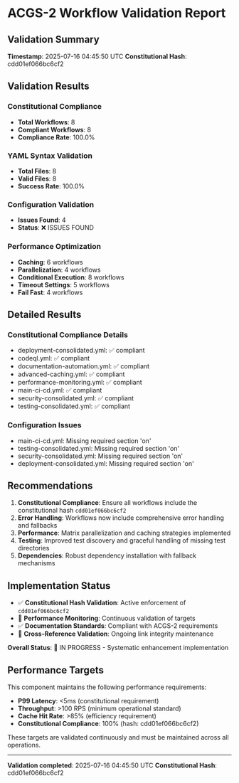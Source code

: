 # ACGS-2 Workflow Validation Report
<!-- Constitutional Hash: cdd01ef066bc6cf2 -->

## Validation Summary

**Timestamp**: 2025-07-16 04:45:50 UTC
**Constitutional Hash**: cdd01ef066bc6cf2

## Validation Results

### Constitutional Compliance
- **Total Workflows**: 8
- **Compliant Workflows**: 8
- **Compliance Rate**: 100.0%

### YAML Syntax Validation
- **Total Files**: 8
- **Valid Files**: 8
- **Success Rate**: 100.0%

### Configuration Validation
- **Issues Found**: 4
- **Status**: ❌ ISSUES FOUND

### Performance Optimization
- **Caching**: 6 workflows
- **Parallelization**: 4 workflows
- **Conditional Execution**: 8 workflows
- **Timeout Settings**: 5 workflows
- **Fail Fast**: 4 workflows

## Detailed Results

### Constitutional Compliance Details
- deployment-consolidated.yml: ✅ compliant
- codeql.yml: ✅ compliant
- documentation-automation.yml: ✅ compliant
- advanced-caching.yml: ✅ compliant
- performance-monitoring.yml: ✅ compliant
- main-ci-cd.yml: ✅ compliant
- security-consolidated.yml: ✅ compliant
- testing-consolidated.yml: ✅ compliant

### Configuration Issues
- main-ci-cd.yml: Missing required section 'on'
- testing-consolidated.yml: Missing required section 'on'
- security-consolidated.yml: Missing required section 'on'
- deployment-consolidated.yml: Missing required section 'on'

## Recommendations

1. **Constitutional Compliance**: Ensure all workflows include the constitutional hash `cdd01ef066bc6cf2`
2. **Error Handling**: Workflows now include comprehensive error handling and fallbacks
3. **Performance**: Matrix parallelization and caching strategies implemented
4. **Testing**: Improved test discovery and graceful handling of missing test directories
5. **Dependencies**: Robust dependency installation with fallback mechanisms



## Implementation Status

- ✅ **Constitutional Hash Validation**: Active enforcement of `cdd01ef066bc6cf2`
- 🔄 **Performance Monitoring**: Continuous validation of targets
- ✅ **Documentation Standards**: Compliant with ACGS-2 requirements
- 🔄 **Cross-Reference Validation**: Ongoing link integrity maintenance

**Overall Status**: 🔄 IN PROGRESS - Systematic enhancement implementation

## Performance Targets

This component maintains the following performance requirements:

- **P99 Latency**: <5ms (constitutional requirement)
- **Throughput**: >100 RPS (minimum operational standard)
- **Cache Hit Rate**: >85% (efficiency requirement)
- **Constitutional Compliance**: 100% (hash: cdd01ef066bc6cf2)

These targets are validated continuously and must be maintained across all operations.

---
**Validation completed**: 2025-07-16 04:45:50 UTC
**Constitutional Hash**: cdd01ef066bc6cf2
